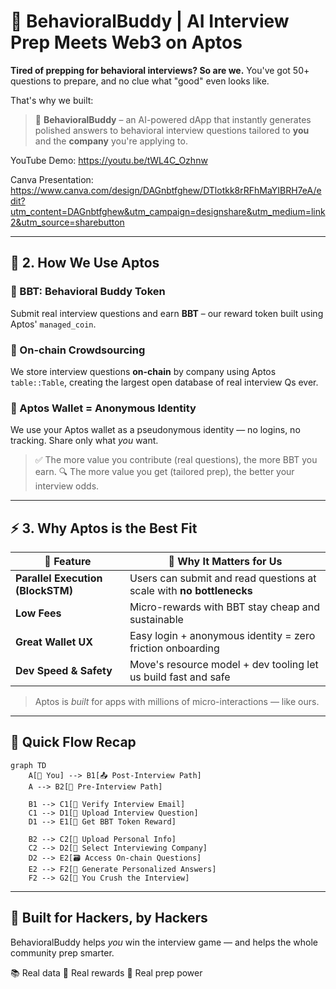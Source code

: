 # 🤖 BehavioralBuddy | AI Interview Prep Meets Web3 on Aptos

**Tired of prepping for behavioral interviews? So are we.**
You've got 50+ questions to prepare, and no clue what "good" even looks like.

That's why we built:

> 🎤 **BehavioralBuddy** – an AI-powered dApp that instantly generates polished answers to behavioral interview questions tailored to **you** and the **company** you're applying to.

YouTube Demo: https://youtu.be/tWL4C_Ozhnw

Canva Presentation: https://www.canva.com/design/DAGnbtfghew/DTlotkk8rRFhMaYIBRH7eA/edit?utm_content=DAGnbtfghew&utm_campaign=designshare&utm_medium=link2&utm_source=sharebutton

---

## 🚀 2. How We Use Aptos

### 🎁 BBT: Behavioral Buddy Token

Submit real interview questions and earn **BBT** – our reward token built using Aptos' `managed_coin`.

### 🔐 On-chain Crowdsourcing

We store interview questions **on-chain** by company using Aptos `table::Table`, creating the largest open database of real interview Qs ever.

### 👤 Aptos Wallet = Anonymous Identity

We use your Aptos wallet as a pseudonymous identity — no logins, no tracking. Share only what *you* want.

> ✅ The more value you contribute (real questions), the more BBT you earn.
> 🔍 The more value you get (tailored prep), the better your interview odds.

---

## ⚡ 3. Why Aptos is the Best Fit

| 🧱 Feature                        | 🚀 Why It Matters for Us                                             |
| --------------------------------- | -------------------------------------------------------------------- |
| **Parallel Execution (BlockSTM)** | Users can submit and read questions at scale with **no bottlenecks** |
| **Low Fees**                      | Micro-rewards with BBT stay cheap and sustainable                    |
| **Great Wallet UX**               | Easy login + anonymous identity = zero friction onboarding           |
| **Dev Speed & Safety**            | Move's resource model + dev tooling let us build fast and safe       |

> Aptos is *built* for apps with millions of micro-interactions — like ours.

---

## 🧠 Quick Flow Recap

```mermaid
graph TD
    A[👤 You] --> B1[📤 Post-Interview Path]
    A --> B2[🎯 Pre-Interview Path]
    
    B1 --> C1[📧 Verify Interview Email]
    C1 --> D1[📝 Upload Interview Question]
    D1 --> E1[🎁 Get BBT Token Reward]
    
    B2 --> C2[📄 Upload Personal Info]
    C2 --> D2[🏢 Select Interviewing Company]
    D2 --> E2[🗃️ Access On-chain Questions]
    E2 --> F2[🧠 Generate Personalized Answers]
    F2 --> G2[💪 You Crush the Interview]
```

---

## 🙌 Built for Hackers, by Hackers

BehavioralBuddy helps *you* win the interview game — and helps the whole community prep smarter.

📚 Real data
🎁 Real rewards
🧠 Real prep power

